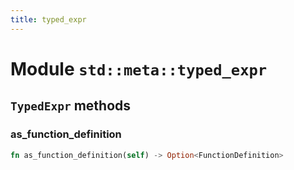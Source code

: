 ```yaml
---
title: typed_expr
---
```


# Module `std::meta::typed_expr`

## `TypedExpr` methods

### as_function_definition

```rust
fn as_function_definition(self) -> Option<FunctionDefinition>
```

